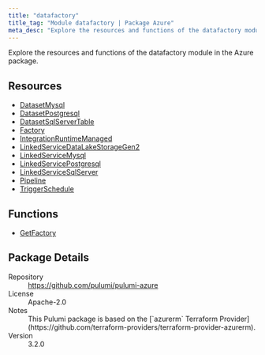```yaml
---
title: "datafactory"
title_tag: "Module datafactory | Package Azure"
meta_desc: "Explore the resources and functions of the datafactory module in the Azure package."
---
```


<!-- WARNING: this file was generated by Pulumi Docs Generator. -->
<!-- Do not edit by hand unless you're certain you know what you are doing! -->

Explore the resources and functions of the datafactory module in the Azure package.

<h2 id="resources">Resources</h2>
<ul class="api">
    <li><a href="datasetmysql" title="DatasetMysql"><span class="symbol resource"></span>DatasetMysql</a></li>
    <li><a href="datasetpostgresql" title="DatasetPostgresql"><span class="symbol resource"></span>DatasetPostgresql</a></li>
    <li><a href="datasetsqlservertable" title="DatasetSqlServerTable"><span class="symbol resource"></span>DatasetSqlServerTable</a></li>
    <li><a href="factory" title="Factory"><span class="symbol resource"></span>Factory</a></li>
    <li><a href="integrationruntimemanaged" title="IntegrationRuntimeManaged"><span class="symbol resource"></span>IntegrationRuntimeManaged</a></li>
    <li><a href="linkedservicedatalakestoragegen2" title="LinkedServiceDataLakeStorageGen2"><span class="symbol resource"></span>LinkedServiceDataLakeStorageGen2</a></li>
    <li><a href="linkedservicemysql" title="LinkedServiceMysql"><span class="symbol resource"></span>LinkedServiceMysql</a></li>
    <li><a href="linkedservicepostgresql" title="LinkedServicePostgresql"><span class="symbol resource"></span>LinkedServicePostgresql</a></li>
    <li><a href="linkedservicesqlserver" title="LinkedServiceSqlServer"><span class="symbol resource"></span>LinkedServiceSqlServer</a></li>
    <li><a href="pipeline" title="Pipeline"><span class="symbol resource"></span>Pipeline</a></li>
    <li><a href="triggerschedule" title="TriggerSchedule"><span class="symbol resource"></span>TriggerSchedule</a></li>
</ul>

<h2 id="functions">Functions</h2>
<ul class="api">
    <li><a href="getfactory" title="GetFactory"><span class="symbol function"></span>GetFactory</a></li>
</ul>

<h2 id="package-details">Package Details</h2>
<dl class="package-details">
	<dt>Repository</dt>
	<dd><a href="https://github.com/pulumi/pulumi-azure">https://github.com/pulumi/pulumi-azure</a></dd>
	<dt>License</dt>
	<dd>Apache-2.0</dd>
	<dt>Notes</dt>
	<dd>This Pulumi package is based on the [`azurerm` Terraform Provider](https://github.com/terraform-providers/terraform-provider-azurerm).</dd>
	<dt>Version</dt>
	<dd>3.2.0</dd>
</dl>

